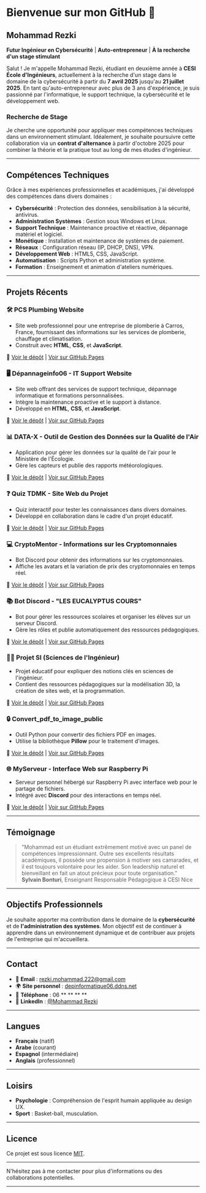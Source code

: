 # Bienvenue sur mon GitHub 👋

## Mohammad Rezki

**Futur Ingénieur en Cybersécurité** | **Auto-entrepreneur** | **À la recherche d'un stage stimulant**

Salut ! Je m'appelle Mohammad Rezki, étudiant en deuxième année à **CESI École d'Ingénieurs**, actuellement à la recherche d'un stage dans le domaine de la cybersécurité à partir du **7 avril 2025** jusqu'au **21 juillet 2025**. En tant qu'auto-entrepreneur avec plus de 3 ans d'expérience, je suis passionné par l'informatique, le support technique, la cybersécurité et le développement web.

### Recherche de Stage

Je cherche une opportunité pour appliquer mes compétences techniques dans un environnement stimulant. Idéalement, je souhaite poursuivre cette collaboration via un **contrat d'alternance** à partir d'octobre 2025 pour combiner la théorie et la pratique tout au long de mes études d'ingénieur.

---

## Compétences Techniques

Grâce à mes expériences professionnelles et académiques, j'ai développé des compétences dans divers domaines :

- **Cybersécurité** : Protection des données, sensibilisation à la sécurité, antivirus.
- **Administration Systèmes** : Gestion sous Windows et Linux.
- **Support Technique** : Maintenance proactive et réactive, dépannage matériel et logiciel.
- **Monétique** : Installation et maintenance de systèmes de paiement.
- **Réseaux** : Configuration réseau (IP, DHCP, DNS), VPN.
- **Développement Web** : HTML5, CSS, JavaScript.
- **Automatisation** : Scripts Python et administration système.
- **Formation** : Enseignement et animation d'ateliers numériques.
---

## Projets Récents

### 🛠️ **PCS Plumbing Website**
- Site web professionnel pour une entreprise de plomberie à Carros, France, fournissant des informations sur les services de plomberie, chauffage et climatisation.
- Construit avec **HTML**, **CSS**, et **JavaScript**.

🔗 [Voir le dépôt](https://github.com/mr22206/Plumbing-website.git) | [Voir sur GitHub Pages](https://mr22206.github.io/Plumbing-website/)

### 🖥️ **Dépannageinfo06 - IT Support Website**
- Site web offrant des services de support technique, dépannage informatique et formations personnalisées.
- Intègre la maintenance proactive et le support à distance.
- Développé en **HTML**, **CSS**, et **JavaScript**.

🔗 [Voir le dépôt](https://github.com/mr22206/Computer-troubleshooting-site.git) | [Voir sur GitHub Pages](https://mr22206.github.io/Computer-troubleshooting-site/)

### 📊 **DATA-X - Outil de Gestion des Données sur la Qualité de l'Air**
- Application pour gérer les données sur la qualité de l'air pour le Ministère de l'Écologie.
- Gère les capteurs et publie des rapports météorologiques.

🔗 [Voir le dépôt](https://github.com/mr22206/DATA-X.git) | [Voir sur GitHub Pages](https://mr22206.github.io/Air-Quality-Data-Management-Tool/)

### ❓ **Quiz TDMK - Site Web du Projet**
- Quiz interactif pour tester les connaissances dans divers domaines.
- Développé en collaboration dans le cadre d'un projet éducatif.

🔗 [Voir le dépôt](https://github.com/mr22206/Quiz-TDMK.git) | [Voir sur GitHub Pages](https://mr22206.github.io/Quiz-TDMK-Site-Web-du-Projet/)

### 💻 **CryptoMentor - Informations sur les Cryptomonnaies**
- Bot Discord pour obtenir des informations sur les cryptomonnaies.
- Affiche les avatars et la variation de prix des cryptomonnaies en temps réel.

🔗 [Voir le dépôt](https://github.com/mr22206/CryptoMentor.git) | [Voir sur GitHub Pages](https://mr22206.github.io/CryptoMentor/)

### 📚 **Bot Discord - "LES EUCALYPTUS COURS"**
- Bot pour gérer les ressources scolaires et organiser les élèves sur un serveur Discord.
- Gère les rôles et publie automatiquement des ressources pédagogiques.

🔗 [Voir le dépôt](https://github.com/mr22206/LES-EUCALYPTUS-COURS.git) | [Voir sur GitHub Pages](https://mr22206.github.io/LES-EUCALYPTUS-COURS/)

### 🧑‍🔧 **Projet SI (Sciences de l'Ingénieur)**
- Projet éducatif pour expliquer des notions clés en sciences de l'ingénieur.
- Contient des ressources pédagogiques sur la modélisation 3D, la création de sites web, et la programmation.

🔗 [Voir le dépôt](https://github.com/mr22206/Projet-SI.git) | [Voir sur GitHub Pages](https://mr22206.github.io/SI-Engineering-Sciences-Project-Presentation/)

### 🔒 **Convert_pdf_to_image_public**
- Outil Python pour convertir des fichiers PDF en images.
- Utilise la bibliothèque **Pillow** pour le traitement d'images.

🔗 [Voir le dépôt](https://github.com/mr22206/convert_pdf_to_image_public.git) | [Voir sur GitHub Pages](https://mr22206.github.io/convert_pdf_to_image_public/)

### 🌐 **MyServeur - Interface Web sur Raspberry Pi**
- Serveur personnel hébergé sur Raspberry Pi avec interface web pour le partage de fichiers.
- Intégré avec **Discord** pour des interactions en temps réel.

🔗 [Voir le dépôt](https://github.com/mr22206/Personal-Server.git) | [Voir sur GitHub Pages](https://mr22206.github.io/Personal-Server/)

---

## Témoignage

> "Mohammad est un étudiant extrêmement motivé avec un panel de compétences impressionnant. Outre ses excellents résultats académiques, il possède une propension à motiver ses camarades, et il est toujours volontaire pour les aider. Son leadership naturel et bienveillant en fait un atout précieux pour toute organisation."  
> **Sylvain Bonturi**, Enseignant Responsable Pédagogique à CESI Nice

---

## Objectifs Professionnels

Je souhaite apporter ma contribution dans le domaine de la **cybersécurité** et de **l'administration des systèmes**. Mon objectif est de continuer à apprendre dans un environnement dynamique et de contribuer aux projets de l'entreprise qui m'accueillera.

---

## Contact

- 📧 **Email** : [rezki.mohammad.222@gmail.com](mailto:rezki.mohammad.222@gmail.com)
- 🌍 **Site personnel** : [depinformatique06.ddns.net](https://depinformatique06.ddns.net)
- 📱 **Téléphone** : 06 ** ** ** **
- 💼 **LinkedIn** : [@Mohammad Rezki](https://linkedin.com/in/mohammad-rezki)

---

## Langues

- **Français** (natif)
- **Arabe** (courant)
- **Espagnol** (intermédiaire)
- **Anglais** (professionnel)

---

## Loisirs

- **Psychologie** : Compréhension de l'esprit humain appliquée au design UX.
- **Sport** : Basket-ball, musculation.

---

## Licence

Ce projet est sous licence [MIT](LICENSE).

---

N'hésitez pas à me contacter pour plus d'informations ou des collaborations potentielles.

---

